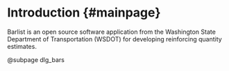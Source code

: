 Introduction {#mainpage}
=====================
Barlist is an open source software application from the Washington State Department of Transportation (WSDOT) for developing reinforcing quantity estimates.

@subpage dlg_bars
